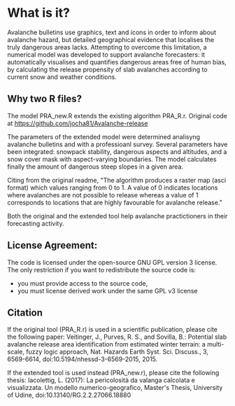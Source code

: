 # What is it?

Avalanche bulletins use graphics, text and icons in order to inform about avalanche hazard, but detailed geographical evidence that localises the truly dangerous areas lacks. 
Attempting to overcome this limitation, a numerical model was developed to support avalanche forecasters: it automatically visualises and quantifies dangerous areas free of human bias, by calculating the release propensity of slab avalanches according to current snow and weather conditions. 

## Why two R files?
The model PRA_new.R extends the existing algorithm PRA_R.r.
Original code at https://github.com/jocha81/Avalanche-release 

The parameters of the extended model were determined analisyng avalanche bulletins and with a professioanl survey. Several parameters have been integrated: snowpack stability, dangerous aspects and altitudes, and a snow cover mask with aspect-varying boundaries. The model calculates finally the amount of dangerous steep slopes in a given area. 

Citing from the original readme, "The algorithm produces a raster map (asci format) which values ranging from 0 to 1. A value of 0 indicates locations where avalanches are not possible to release whereas a value of 1 corresponds to locations that are highly favourable for avalanche release."

Both the original and the extended tool help avalanche practictioners in their forecasting activity.



## License Agreement:
The code is licensed under the open-source GNU GPL version 3 license. 
The only restriction if you want to redistribute the source code is:
- you must provide access to the source code,
- you must license derived work under the same GPL v3 license

## Citation
If the original tool (PRA_R.r) is used in a scientific publication, please cite the following paper:
Veitinger, J., Purves, R. S., and Sovilla, B.: Potential slab avalanche release area identification from estimated winter terrain: a multi-scale, fuzzy logic approach, Nat. Hazards Earth Syst. Sci. Discuss., 3, 6569-6614, doi:10.5194/nhessd-3-6569-2015, 2015. 

If the extended tool is used instead (PRA_new.r), please cite the following thesis:
Iacolettig, L. (2017): La pericolosità da valanga calcolata e visualizzata. Un modello numerico-geografico, Master's Thesis, University of Udine, doi:10.13140/RG.2.2.27066.18880 
